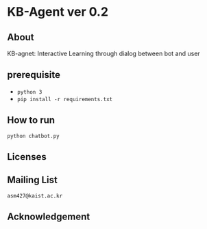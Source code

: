 # KB-Agent ver 0.2

## About

KB-agnet: Interactive Learning through dialog between bot and user

## prerequisite
* `python 3`
* `pip install -r requirements.txt`


## How to run
```
python chatbot.py
```

## Licenses



## Mailing List
`asm427@kaist.ac.kr`

## Acknowledgement
